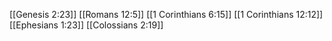 [[Genesis 2:23]]
[[Romans 12:5]]
[[1 Corinthians 6:15]]
[[1 Corinthians 12:12]]
[[Ephesians 1:23]]
[[Colossians 2:19]]
